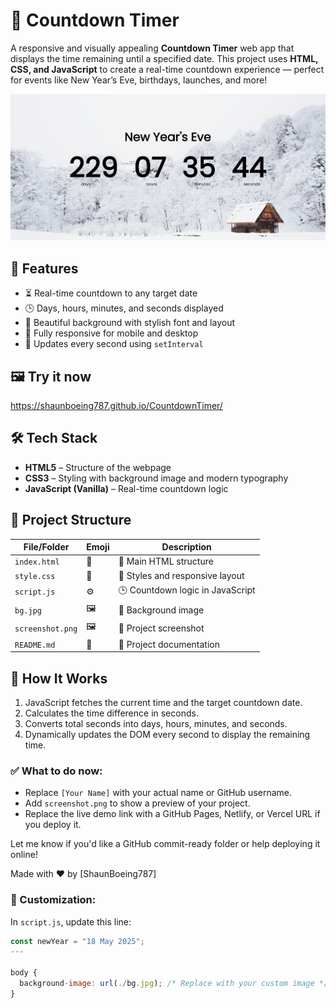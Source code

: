 # 🎉 Countdown Timer

A responsive and visually appealing **Countdown Timer** web app that displays the time remaining until a specified date. This project uses **HTML, CSS, and JavaScript** to create a real-time countdown experience — perfect for events like New Year’s Eve, birthdays, launches, and more!

![Screenshot](./screenshot.png) <!-- Add a screenshot image in your project root -->



## 📌 Features

- ⏳ Real-time countdown to any target date
- 🕒 Days, hours, minutes, and seconds displayed
- 🎨 Beautiful background with stylish font and layout
- 📱 Fully responsive for mobile and desktop
- 🔁 Updates every second using `setInterval`


## 🖼️ Try it now

https://shaunboeing787.github.io/CountdownTimer/



## 🛠️ Tech Stack

- **HTML5** – Structure of the webpage
- **CSS3** – Styling with background image and modern typography
- **JavaScript (Vanilla)** – Real-time countdown logic



## 📂 Project Structure

| File/Folder         | Emoji        | Description                        |
|---------------------|--------------|------------------------------------|
| `index.html`        | 📄           | 🧱 Main HTML structure              |
| `style.css`         | 🎨           | 💅 Styles and responsive layout     |
| `script.js`         | ⚙️           | 🕒 Countdown logic in JavaScript    |
| `bg.jpg`            | 🖼️           | 🌄 Background image                 |
| `screenshot.png`    | 🖼️           | 📸 Project screenshot               |
| `README.md`         | 📘           | 📝 Project documentation            |



## 🧠 How It Works

1. JavaScript fetches the current time and the target countdown date.
2. Calculates the time difference in seconds.
3. Converts total seconds into days, hours, minutes, and seconds.
4. Dynamically updates the DOM every second to display the remaining time.



### ✅ What to do now:
- Replace `[Your Name]` with your actual name or GitHub username.
- Add `screenshot.png` to show a preview of your project.
- Replace the live demo link with a GitHub Pages, Netlify, or Vercel URL if you deploy it.

Let me know if you'd like a GitHub commit-ready folder or help deploying it online!

Made with ❤️ by [ShaunBoeing787]



### 🎯 Customization:

In `script.js`, update this line:
```js
const newYear = "18 May 2025";
---

body {
  background-image: url(./bg.jpg); /* Replace with your custom image */
}



